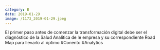 ```yaml
--- 
category: B 
date: 2019-01-29 
image: /1173_2019-01-29.jpeg 
--- 
```


El primer paso antes de comenzar la transformación digital debe ser el diagnóstico de la Salud Analítica de le empresa y su correspondiente Road Map para llevarlo al óptimo #Conento #Analytics